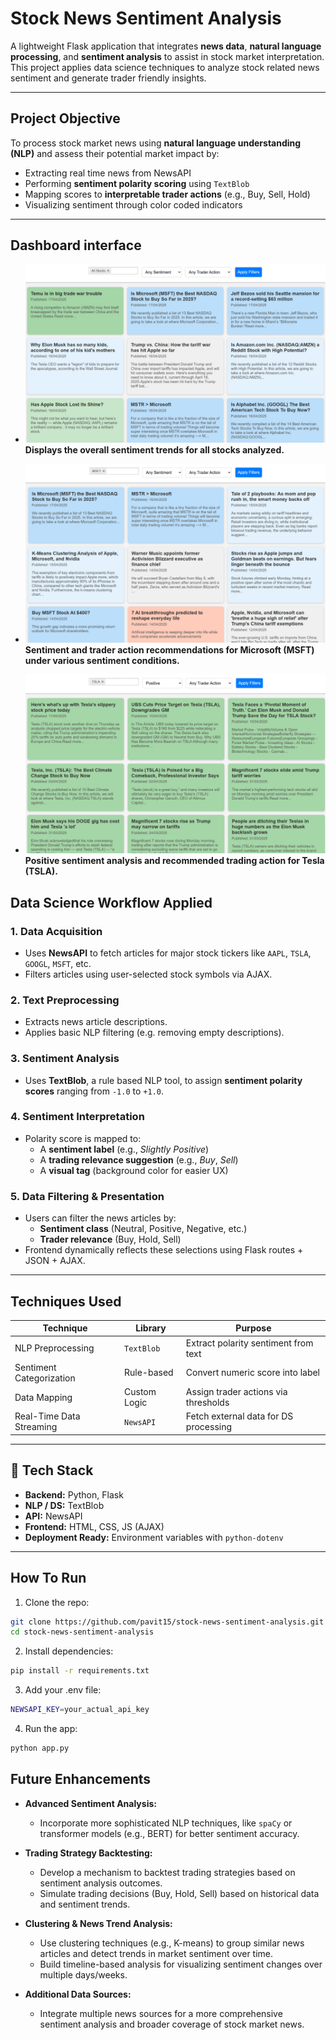 # Stock News Sentiment Analysis

A lightweight Flask application that integrates **news data**, **natural language processing**, and **sentiment analysis** to assist in stock market interpretation. This project applies data science techniques to analyze stock related news sentiment and generate trader friendly insights.

---

## Project Objective

To process stock market news using **natural language understanding (NLP)** and assess their potential market impact by:

- Extracting real time news from NewsAPI
- Performing **sentiment polarity scoring** using `TextBlob`
- Mapping scores to **interpretable trader actions** (e.g., Buy, Sell, Hold)
- Visualizing sentiment through color coded indicators

---

## Dashboard interface

- ![All Stocks](https://github.com/pavit15/stock-news-sentiment-analysis/blob/main/images/all%20stocks.jpg)  
  **Displays the overall sentiment trends for all stocks analyzed.**

- ![MSFT - Any Sentiment, Any Action](https://github.com/pavit15/stock-news-sentiment-analysis/blob/main/images/msft%20any%20sent%20any%20action.jpg)  
  **Sentiment and trader action recommendations for Microsoft (MSFT) under various sentiment conditions.**

- ![Tesla - Positive Sentiment](https://github.com/pavit15/stock-news-sentiment-analysis/blob/main/images/tesla%20positive.jpg)  
  **Positive sentiment analysis and recommended trading action for Tesla (TSLA).**


## Data Science Workflow Applied

### 1. **Data Acquisition**
- Uses **NewsAPI** to fetch articles for major stock tickers like `AAPL`, `TSLA`, `GOOGL`, `MSFT`, etc.
- Filters articles using user-selected stock symbols via AJAX.

### 2. **Text Preprocessing**
- Extracts news article descriptions.
- Applies basic NLP filtering (e.g. removing empty descriptions).

### 3. **Sentiment Analysis**
- Uses **TextBlob**, a rule based NLP tool, to assign **sentiment polarity scores** ranging from `-1.0` to `+1.0`.

### 4. **Sentiment Interpretation**
- Polarity score is mapped to:
  - A **sentiment label** (e.g., *Slightly Positive*)
  - A **trading relevance suggestion** (e.g., *Buy*, *Sell*)
  - A **visual tag** (background color for easier UX)

### 5. **Data Filtering & Presentation**
- Users can filter the news articles by:
  - **Sentiment class** (Neutral, Positive, Negative, etc.)
  - **Trader relevance** (Buy, Hold, Sell)
- Frontend dynamically reflects these selections using Flask routes + JSON + AJAX.

---

## Techniques Used

| Technique                 | Library     | Purpose                               |
|--------------------------|-------------|----------------------------------------|
| NLP Preprocessing         | `TextBlob`  | Extract polarity sentiment from text   |
| Sentiment Categorization  | Rule-based  | Convert numeric score into label       |
| Data Mapping              | Custom Logic | Assign trader actions via thresholds   |
| Real-Time Data Streaming  | `NewsAPI`   | Fetch external data for DS processing  |

---

## 🧰 Tech Stack

- **Backend:** Python, Flask
- **NLP / DS:** TextBlob
- **API:** NewsAPI
- **Frontend:** HTML, CSS, JS (AJAX)
- **Deployment Ready:** Environment variables with `python-dotenv`

---

## How To Run

1. Clone the repo:
```bash
git clone https://github.com/pavit15/stock-news-sentiment-analysis.git
cd stock-news-sentiment-analysis
```

2. Install dependencies:
```bash
pip install -r requirements.txt
```

3. Add your .env file:
```bash
NEWSAPI_KEY=your_actual_api_key
```

4. Run the app:
```bash
python app.py
```

## Future Enhancements 

- **Advanced Sentiment Analysis:**
  - Incorporate more sophisticated NLP techniques, like `spaCy` or transformer models (e.g., BERT) for better sentiment accuracy.
  
- **Trading Strategy Backtesting:**
  - Develop a mechanism to backtest trading strategies based on sentiment analysis outcomes. 
  - Simulate trading decisions (Buy, Hold, Sell) based on historical data and sentiment trends.

- **Clustering & News Trend Analysis:**
  - Use clustering techniques (e.g., K-means) to group similar news articles and detect trends in market sentiment over time.
  - Build timeline-based analysis for visualizing sentiment changes over multiple days/weeks.

- **Additional Data Sources:**
  - Integrate multiple news sources for a more comprehensive sentiment analysis and broader coverage of stock market news.


